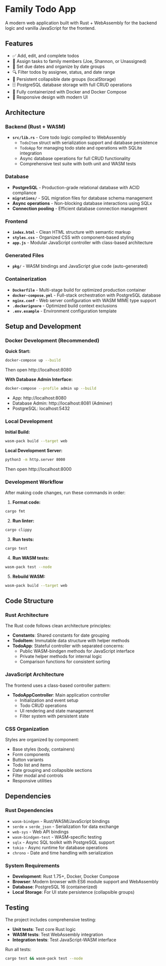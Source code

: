 # Family Todo App

A modern web application built with Rust + WebAssembly for the backend logic and vanilla JavaScript for the frontend.

## Features

- ✅ Add, edit, and complete todos
- 👥 Assign tasks to family members (Joe, Shannon, or Unassigned)
- 📅 Set due dates and organize by date groups
- 🔍 Filter todos by assignee, status, and date range
- 💾 Persistent collapsible date groups (localStorage)
- 🗄️ PostgreSQL database storage with full CRUD operations
- 🐳 Fully containerized with Docker and Docker Compose
- 🎨 Responsive design with modern UI

## Architecture

### Backend (Rust + WASM)
- **`src/lib.rs`** - Core todo logic compiled to WebAssembly
  - `TodoItem` struct with serialization support and database persistence
  - `TodoApp` for managing todo state and operations with SQLite integration
  - Async database operations for full CRUD functionality
  - Comprehensive test suite with both unit and WASM tests

### Database
- **PostgreSQL** - Production-grade relational database with ACID compliance
- **`migrations/`** - SQL migration files for database schema management
- **Async operations** - Non-blocking database interactions using SQLx
- **Connection pooling** - Efficient database connection management

### Frontend
- **`index.html`** - Clean HTML structure with semantic markup
- **`styles.css`** - Organized CSS with component-based styling
- **`app.js`** - Modular JavaScript controller with class-based architecture

### Generated Files
- **`pkg/`** - WASM bindings and JavaScript glue code (auto-generated)

### Containerization
- **`Dockerfile`** - Multi-stage build for optimized production container
- **`docker-compose.yml`** - Full-stack orchestration with PostgreSQL database
- **`nginx.conf`** - Web server configuration with WASM MIME type support
- **`.dockerignore`** - Optimized build context exclusions
- **`.env.example`** - Environment configuration template

## Setup and Development

### Docker Development (Recommended)

**Quick Start:**
```bash
docker-compose up --build
```
Then open http://localhost:8080

**With Database Admin Interface:**
```bash
docker-compose --profile admin up --build
```
- App: http://localhost:8080
- Database Admin: http://localhost:8081 (Adminer)
- PostgreSQL: localhost:5432

### Local Development

**Initial Build:**
```bash
wasm-pack build --target web
```

**Local Development Server:**
```bash
python3 -m http.server 8000
```
Then open http://localhost:8000

### Development Workflow

After making code changes, run these commands in order:

1. **Format code:**
```bash
cargo fmt
```

2. **Run linter:**
```bash
cargo clippy
```

3. **Run tests:**
```bash
cargo test
```

4. **Run WASM tests:**
```bash
wasm-pack test --node
```

5. **Rebuild WASM:**
```bash
wasm-pack build --target web
```

## Code Structure

### Rust Architecture

The Rust code follows clean architecture principles:

- **Constants**: Shared constants for date grouping
- **TodoItem**: Immutable data structure with helper methods
- **TodoApp**: Stateful controller with separated concerns:
  - Public WASM-bindgen methods for JavaScript interface
  - Private helper methods for internal logic
  - Comparison functions for consistent sorting

### JavaScript Architecture

The frontend uses a class-based controller pattern:

- **TodoAppController**: Main application controller
  - Initialization and event setup
  - Todo CRUD operations
  - UI rendering and state management
  - Filter system with persistent state

### CSS Organization

Styles are organized by component:

- Base styles (body, containers)
- Form components
- Button variants
- Todo list and items
- Date grouping and collapsible sections
- Filter modal and controls
- Responsive utilities

## Dependencies

### Rust Dependencies
- `wasm-bindgen` - Rust/WASM/JavaScript bindings
- `serde` + `serde_json` - Serialization for data exchange
- `web-sys` - Web API bindings
- `wasm-bindgen-test` - WASM-specific testing
- `sqlx` - Async SQL toolkit with PostgreSQL support
- `tokio` - Async runtime for database operations
- `chrono` - Date and time handling with serialization

### System Requirements
- **Development**: Rust 1.75+, Docker, Docker Compose
- **Browser**: Modern browser with ES6 module support and WebAssembly
- **Database**: PostgreSQL 16 (containerized)
- **Local Storage**: For UI state persistence (collapsible groups)

## Testing

The project includes comprehensive testing:

- **Unit tests**: Test core Rust logic
- **WASM tests**: Test WebAssembly integration
- **Integration tests**: Test JavaScript-WASM interface

Run all tests:
```bash
cargo test && wasm-pack test --node
```